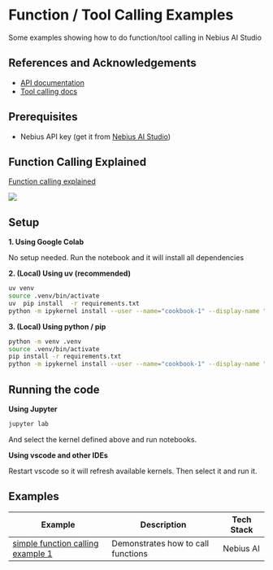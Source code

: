 # Function / Tool Calling Examples

Some examples showing how to do function/tool calling in Nebius AI Studio

## References and Acknowledgements

- [API documentation](https://docs.nebius.com/studio/inference/quickstart)
- [Tool calling docs](https://docs.nebius.com/studio/inference/tool-calling)

## Prerequisites

- Nebius API key (get it from [Nebius AI Studio](https://studio.nebius.ai/))

## Function Calling Explained

[Function calling explained](function-calling-explained.md)

![](function-calling-explained.svg)

## Setup

**1. Using Google Colab**

No setup needed.  Run the notebook and it will install all dependencies


**2. (Local) Using uv (recommended)**

```bash
uv venv
source .venv/bin/activate
uv  pip install  -r requirements.txt
python -m ipykernel install --user --name="cookbook-1" --display-name "cookbook-1"
```

**3. (Local) Using python / pip**

```bash
python -m venv .venv
source .venv/bin/activate
pip install -r requirements.txt
python -m ipykernel install --user --name="cookbook-1" --display-name "cookbook-1"
```

## Running the code

**Using Jupyter**

```bash
jupyter lab
```

And select the kernel defined above and run notebooks.

**Using vscode and other IDEs**

Restart vscode so it will refresh available kernels.  Then select it and run it.


## Examples


| Example                             | Description                                         | Tech Stack                         |
|-------------------------------------|-----------------------------------------------------|------------------------------------|
| [simple function calling example 1](function_calling_1.ipynb) | Demonstrates how to call functions                          | Nebius AI     |

